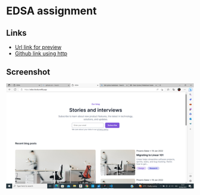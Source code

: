 # EDSA assignment

## Links

- [Url link for preview][def]
- [Github link using http][githubLink]

[githubLink]: https://github.com/AbisolaPistis/EDSA.git
[def]: https://edsa-bisola.netlify.app/

## Screenshot

![My EDSA assignment screenshot !](/assets/EDSA.png "My EDSA assignment screenshot")
